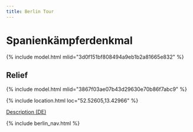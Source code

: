 ```yaml
---
title: Berlin Tour
---
```


# Spanienkämpferdenkmal

{% include model.html mlid="3d0f151bf808494a9eb1b2a81665e832" %}

## Relief

{% include model.html mlid="3867f03ae07b43d29630e70b86f7abc9" %}

{% include location.html loc="52.52605,13.42966" %}

[Description (DE)](https://bildhauerei-in-berlin.de/bildwerk/denkmal-fuer-die-deutschen-interbrigadisten/)

{% include berlin_nav.html %}
